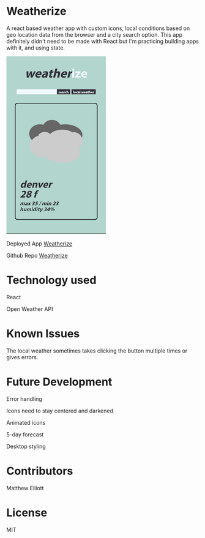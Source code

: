 # Weatherize

A react based weather app with custom icons, local conditions based on geo location data from the browser and a city search option. This app definitely didn't need to be made with React but I'm practicing building apps with it, and using state.

![screenshot](appScreenshot.png)

Deployed App [Weatherize](https://quirky-hermann-a6ee0b.netlify.app/)

Github Repo [Weatherize](https://github.com/MatteoThomas/weather_app_react)

# Technology used

React

Open Weather API

# Known Issues

The local weather sometimes takes clicking the button multiple times or gives errors.

# Future Development

Error handling

Icons need to stay centered and darkened

Animated icons

5-day forecast

Desktop styling

# Contributors

Matthew Elliott

# License

MIT
